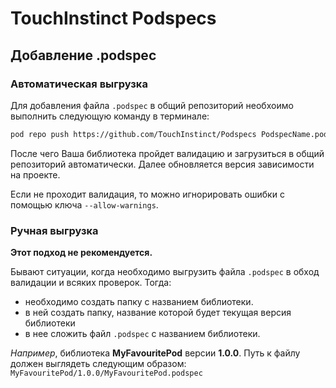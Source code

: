 # TouchInstinct Podspecs

## Добавление .podspec

### Автоматическая выгрузка

Для добавления файла `.podspec` в общий репозиторий необхоимо выполнить следующую команду в терминале:

```sh
pod repo push https://github.com/TouchInstinct/Podspecs PodspecName.podspec
```

После чего Ваша библиотека пройдет валидацию и загрузиться в общий репозиторий автоматически. Далее обновляется версия зависимости на проекте.

Если не проходит валидация, то можно игнорировать ошибки с помощью ключа `--allow-warnings`.

### Ручная выгрузка

**Этот подход не рекомендуется.**

Бывают ситуации, когда необходимо выгрузить файла `.podspec` в обход валидации и всяких проверок. Тогда:

 - необходимо создать папку c названием библиотеки. 
 - в ней создать папку, название которой будет текущая версия библиотеки
 - в нее сложить файл `.podspec` c названием библиотеки.

*Например*, библиотека **MyFavouritePod** версии **1.0.0**. Путь к файлу должен выглядеть следующим образом: `MyFavouritePod/1.0.0/MyFavouritePod.podspec`